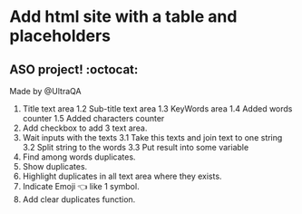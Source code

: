 # Add html site with a table and placeholders

## ASO project! :octocat:

Made by @UltraQA

1. Title text area
   1.2 Sub-title text area
   1.3 KeyWords area
   1.4 Added words counter
   1.5 Added characters counter
2. Add checkbox to add 3 text area.
3. Wait inputs with the texts
   3.1 Take this texts and join text to one string
   3.2 Split string to the words
   3.3 Put result into some variable
4. Find among words duplicates.
5. Show duplicates.
6. Highlight duplicates in all text area where they exists.
7. Indicate Emoji 👈 like 1 symbol.
8. Add clear duplicates function.
